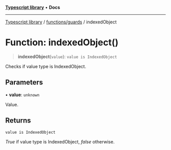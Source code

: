 [**Typescript library**](../../../index.md) • **Docs**

***

[Typescript library](../../../modules.md) / [functions/guards](../index.md) / indexedObject

# Function: indexedObject()

> **indexedObject**(`value`): `value is IndexedObject`

Checks if value type is IndexedObject.

## Parameters

• **value**: `unknown`

Value.

## Returns

`value is IndexedObject`

_True_ if value type is IndexedObject, _false_ otherwise.
